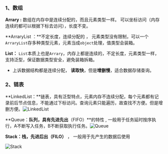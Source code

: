 ### 1、数组

**Arrary :** 数组在内存中是连续分配的，而且元素类型一样。 可以坐标访问（内存连续的都可以根据下标去访问），长度不变。

 

**ArraryList ：**不定长度，连续分配的 ， 元素类型没有限制，可以一个`ArraryList`存多种类型元素，元素当成`object`处理，值类型会装箱。 

 

**List：** `List`本质上也是`Arrary`，内存上都是连续的，不定长度，元素类型一样，支持泛型，保证数据类型安全，避免装箱拆箱。  

 

- 上诉数据结构都是连续分配， **读取快**，但是**增删慢**，适合数据存储查询。

 

### 2、链表

**LinkedList：**链表，具有泛型特点，元素内存不连续分配，每个元素都有记录前后节点信息，不能通过下标访问。查询元素只能遍历，故查找不方便。但是增删方便。![LinkedList](D:\Typora\Notes\C#相关\C#.assets\LinkedList.png)

**Queue：**队列，具有先进先出**（FIFO）**的特性 , 一般用于任务延时按序执行，A不断写入任务，B不断获取执行任务。![Queue](D:\Typora\Notes\C#相关\C#.assets\Queue.png)

**Stack：**栈，先进后出**（FILO）** ， 一般用于先产生的数据后使用

![Stack](D:\Typora\Notes\C#相关\C#.assets\Stack-1575472903253.png)